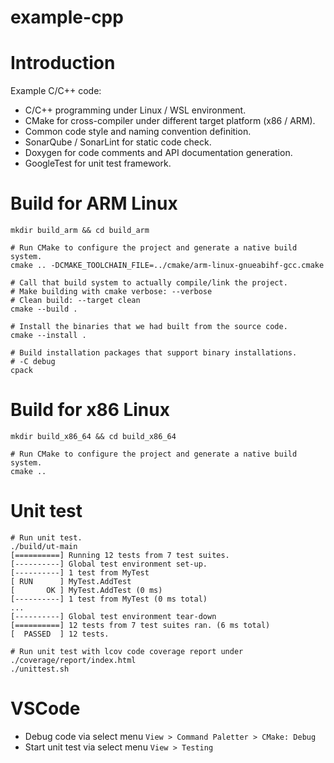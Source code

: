 example-cpp
=================================
# Introduction
Example C/C++ code:
- C/C++ programming under Linux / WSL environment.
- CMake for cross-compiler under different target platform (x86 / ARM).
- Common code style and naming convention definition.
- SonarQube / SonarLint for static code check.
- Doxygen for code comments and API documentation generation.
- GoogleTest for unit test framework.

# Build for ARM Linux
```shell
mkdir build_arm && cd build_arm

# Run CMake to configure the project and generate a native build system.
cmake .. -DCMAKE_TOOLCHAIN_FILE=../cmake/arm-linux-gnueabihf-gcc.cmake

# Call that build system to actually compile/link the project.
# Make building with cmake verbose: --verbose
# Clean build: --target clean
cmake --build .

# Install the binaries that we had built from the source code.
cmake --install .

# Build installation packages that support binary installations.
# -C debug
cpack
```

# Build for x86 Linux
```shell
mkdir build_x86_64 && cd build_x86_64

# Run CMake to configure the project and generate a native build system.
cmake ..
```

# Unit test
```shell
# Run unit test.
./build/ut-main
[==========] Running 12 tests from 7 test suites.
[----------] Global test environment set-up.
[----------] 1 test from MyTest
[ RUN      ] MyTest.AddTest
[       OK ] MyTest.AddTest (0 ms)
[----------] 1 test from MyTest (0 ms total)
...
[----------] Global test environment tear-down
[==========] 12 tests from 7 test suites ran. (6 ms total)
[  PASSED  ] 12 tests.

# Run unit test with lcov code coverage report under ./coverage/report/index.html
./unittest.sh
```

# VSCode
- Debug code via select menu `View > Command Paletter > CMake: Debug`
- Start unit test via select menu `View > Testing`